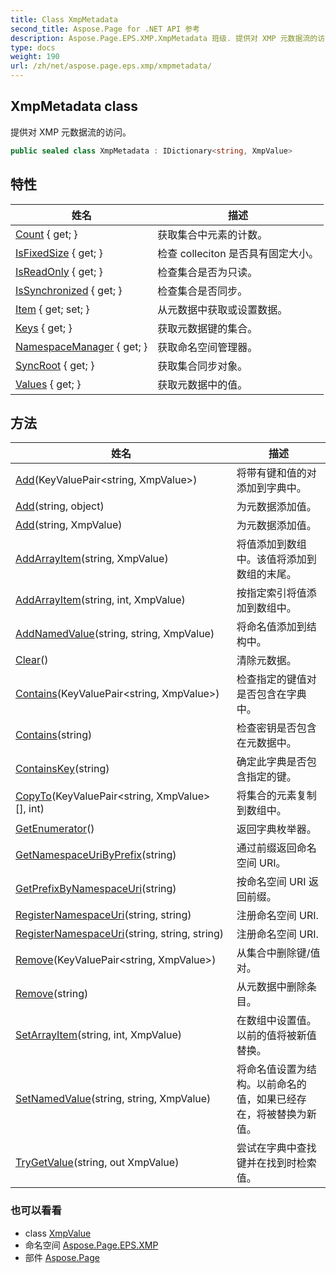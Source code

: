 ```yaml
---
title: Class XmpMetadata
second_title: Aspose.Page for .NET API 参考
description: Aspose.Page.EPS.XMP.XmpMetadata 班级. 提供对 XMP 元数据流的访问
type: docs
weight: 190
url: /zh/net/aspose.page.eps.xmp/xmpmetadata/
---
```

## XmpMetadata class

提供对 XMP 元数据流的访问。

```csharp
public sealed class XmpMetadata : IDictionary<string, XmpValue>
```

## 特性

| 姓名 | 描述 |
| --- | --- |
| [Count](../../aspose.page.eps.xmp/xmpmetadata/count/) { get; } | 获取集合中元素的计数。 |
| [IsFixedSize](../../aspose.page.eps.xmp/xmpmetadata/isfixedsize/) { get; } | 检查 colleciton 是否具有固定大小。 |
| [IsReadOnly](../../aspose.page.eps.xmp/xmpmetadata/isreadonly/) { get; } | 检查集合是否为只读。 |
| [IsSynchronized](../../aspose.page.eps.xmp/xmpmetadata/issynchronized/) { get; } | 检查集合是否同步。 |
| [Item](../../aspose.page.eps.xmp/xmpmetadata/item/) { get; set; } | 从元数据中获取或设置数据。 |
| [Keys](../../aspose.page.eps.xmp/xmpmetadata/keys/) { get; } | 获取元数据键的集合。 |
| [NamespaceManager](../../aspose.page.eps.xmp/xmpmetadata/namespacemanager/) { get; } | 获取命名空间管理器。 |
| [SyncRoot](../../aspose.page.eps.xmp/xmpmetadata/syncroot/) { get; } | 获取集合同步对象。 |
| [Values](../../aspose.page.eps.xmp/xmpmetadata/values/) { get; } | 获取元数据中的值。 |

## 方法

| 姓名 | 描述 |
| --- | --- |
| [Add](../../aspose.page.eps.xmp/xmpmetadata/add/#add)(KeyValuePair&lt;string, XmpValue&gt;) | 将带有键和值的对添加到字典中。 |
| [Add](../../aspose.page.eps.xmp/xmpmetadata/add/#add_2)(string, object) | 为元数据添加值。 |
| [Add](../../aspose.page.eps.xmp/xmpmetadata/add/#add_1)(string, XmpValue) | 为元数据添加值。 |
| [AddArrayItem](../../aspose.page.eps.xmp/xmpmetadata/addarrayitem/#addarrayitem)(string, XmpValue) | 将值添加到数组中。该值将添加到数组的末尾。 |
| [AddArrayItem](../../aspose.page.eps.xmp/xmpmetadata/addarrayitem/#addarrayitem_1)(string, int, XmpValue) | 按指定索引将值添加到数组中。 |
| [AddNamedValue](../../aspose.page.eps.xmp/xmpmetadata/addnamedvalue/)(string, string, XmpValue) | 将命名值添加到结构中。 |
| [Clear](../../aspose.page.eps.xmp/xmpmetadata/clear/)() | 清除元数据。 |
| [Contains](../../aspose.page.eps.xmp/xmpmetadata/contains/#contains)(KeyValuePair&lt;string, XmpValue&gt;) | 检查指定的键值对是否包含在字典中。 |
| [Contains](../../aspose.page.eps.xmp/xmpmetadata/contains/#contains_1)(string) | 检查密钥是否包含在元数据中。 |
| [ContainsKey](../../aspose.page.eps.xmp/xmpmetadata/containskey/)(string) | 确定此字典是否包含指定的键。 |
| [CopyTo](../../aspose.page.eps.xmp/xmpmetadata/copyto/)(KeyValuePair&lt;string, XmpValue&gt;[], int) | 将集合的元素复制到数组中。 |
| [GetEnumerator](../../aspose.page.eps.xmp/xmpmetadata/getenumerator/)() | 返回字典枚举器。 |
| [GetNamespaceUriByPrefix](../../aspose.page.eps.xmp/xmpmetadata/getnamespaceuribyprefix/)(string) | 通过前缀返回命名空间 URI。 |
| [GetPrefixByNamespaceUri](../../aspose.page.eps.xmp/xmpmetadata/getprefixbynamespaceuri/)(string) | 按命名空间 URI 返回前缀。 |
| [RegisterNamespaceUri](../../aspose.page.eps.xmp/xmpmetadata/registernamespaceuri/#registernamespaceuri)(string, string) | 注册命名空间 URI. |
| [RegisterNamespaceUri](../../aspose.page.eps.xmp/xmpmetadata/registernamespaceuri/#registernamespaceuri_1)(string, string, string) | 注册命名空间 URI. |
| [Remove](../../aspose.page.eps.xmp/xmpmetadata/remove/#remove)(KeyValuePair&lt;string, XmpValue&gt;) | 从集合中删除键/值对。 |
| [Remove](../../aspose.page.eps.xmp/xmpmetadata/remove/#remove_1)(string) | 从元数据中删除条目。 |
| [SetArrayItem](../../aspose.page.eps.xmp/xmpmetadata/setarrayitem/)(string, int, XmpValue) | 在数组中设置值。以前的值将被新值替换。 |
| [SetNamedValue](../../aspose.page.eps.xmp/xmpmetadata/setnamedvalue/)(string, string, XmpValue) | 将命名值设置为结构。以前命名的值，如果已经存在，将被替换为新值。 |
| [TryGetValue](../../aspose.page.eps.xmp/xmpmetadata/trygetvalue/)(string, out XmpValue) | 尝试在字典中查找键并在找到时检索值。 |

### 也可以看看

* class [XmpValue](../xmpvalue/)
* 命名空间 [Aspose.Page.EPS.XMP](../../aspose.page.eps.xmp/)
* 部件 [Aspose.Page](../../)


